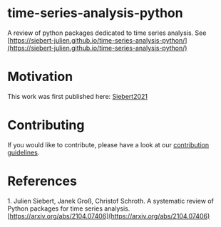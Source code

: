 # time-series-analysis-python
A review of python packages dedicated to time series analysis. See [https://siebert-julien.github.io/time-series-analysis-python/](https://siebert-julien.github.io/time-series-analysis-python/)

# Motivation

This work was first published here: [Siebert2021](#citation.siebert2021)

# Contributing

If you would like to contribute, please have a look at our [contribution guidelines](CONTRIBUTING.md).

# References

<a name="citation.siebert2021">1.</a> Julien Siebert, Janek Groß, Christof Schroth. A systematic review of Python packages for time series analysis. [https://arxiv.org/abs/2104.07406](https://arxiv.org/abs/2104.07406)
